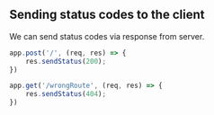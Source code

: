 ## Sending status codes to the client
We can send status codes via response from server.

```jsx
app.post('/', (req, res) => {
    res.sendStatus(200);
})

app.get('/wrongRoute', (req, res) => {
    res.sendStatus(404);
})
```